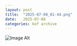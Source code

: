 ```yaml
---
layout:	post
title:	"2025-07-08_01-44.png"
date:	2025-07-08
categories:	kof archive
---
```


![Image Alt](https://k0f.github.io/assets/2025-07-08_01-44.png)